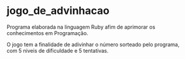 # jogo_de_advinhacao
Programa elaborada na linguagem Ruby afim de aprimorar os conhecimentos em Programação.

O jogo tem a finalidade de adivinhar o número sorteado pelo programa, com 5 niveis de dificuldade e 5 tentativas.

